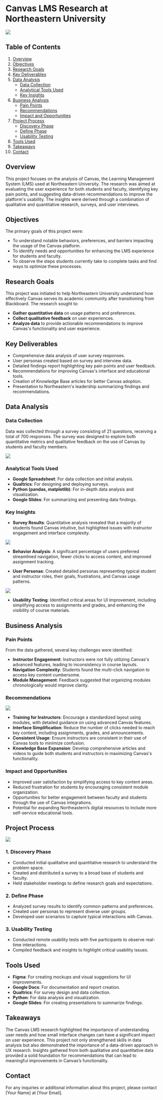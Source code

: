 # Canvas LMS Research at Northeastern University

![](https://github.com/aravindp2024/Canvas_LMS_Analysis_Project/blob/main/Canvas%20LMS.png)

## Table of Contents
1. [Overview](#overview)
2. [Objectives](#objectives)
3. [Research Goals](#research-goals)
4. [Key Deliverables](#key-deliverables)
5. [Data Analysis](#data-analysis)
    - [Data Collection](#data-collection)
    - [Analytical Tools Used](#analytical-tools-used)
    - [Key Insights](#key-insights)
6. [Business Analysis](#business-analysis)
    - [Pain Points](#pain-points)
    - [Recommendations](#recommendations)
    - [Impact and Opportunities](#impact-and-opportunities)
7. [Project Process](#project-process)
    - [Discovery Phase](#1-discovery-phase)
    - [Define Phase](#2-define-phase)
    - [Usability Testing](#3-usability-testing)
8. [Tools Used](#tools-used)
9. [Takeaways](#takeaways)
10. [Contact](#contact)

## Overview
This project focuses on the analysis of Canvas, the Learning Management System (LMS) used at Northeastern University. The research was aimed at evaluating the user experience for both students and faculty, identifying key pain points, and suggesting data-driven recommendations to improve the platform's usability. The insights were derived through a combination of qualitative and quantitative research, surveys, and user interviews.

## Objectives
The primary goals of this project were:
- To understand notable behaviors, preferences, and barriers impacting the usage of the Canvas platform.
- To identify needs and opportunities for enhancing the LMS experience for students and faculty.
- To observe the steps students currently take to complete tasks and find ways to optimize these processes.

## Research Goals
This project was initiated to help Northeastern University understand how effectively Canvas serves its academic community after transitioning from Blackboard. The research sought to:
- **Gather quantitative data** on usage patterns and preferences.
- **Collect qualitative feedback** on user experiences.
- **Analyze data** to provide actionable recommendations to improve Canvas's functionality and user experience.

## Key Deliverables
- Comprehensive data analysis of user survey responses.
- User personas created based on survey and interview data.
- Detailed findings report highlighting key pain points and user feedback.
- Recommendations for improving Canvas's interface and educational tools.
- Creation of Knowledge Base articles for better Canvas adoption.
- Presentation to Northeastern's leadership summarizing findings and recommendations.

## Data Analysis

### Data Collection
Data was collected through a survey consisting of 21 questions, receiving a total of 700 responses. The survey was designed to explore both quantitative metrics and qualitative feedback on the use of Canvas by students and faculty members.

![](https://github.com/aravindp2024/Canvas_LMS_Analysis_Project/blob/main/Data/Survey.jpg)

### Analytical Tools Used
- **Google Spreadsheet**: For data collection and initial analysis.
- **Qualtrics**: For designing and deploying surveys.
- **Python (pandas, matplotlib)**: For in-depth data analysis and visualization.
- **Google Slides**: For summarizing and presenting data findings.

### Key Insights
- **Survey Results**: Quantitative analysis revealed that a majority of students found Canvas intuitive, but highlighted issues with instructor engagement and interface complexity.

![](https://github.com/aravindp2024/Canvas_LMS_Analysis_Project/blob/main/Analysis/Survey_Results.png)

- **Behavior Analysis**: A significant percentage of users preferred streamlined navigation, fewer clicks to access content, and improved assignment tracking.
  
- **User Personas**: Created detailed personas representing typical student and instructor roles, their goals, frustrations, and Canvas usage patterns.

![](https://github.com/aravindp2024/Canvas_LMS_Analysis_Project/blob/main/Data/User_Persona.png)
  
- **Usability Testing**: Identified critical areas for UI improvement, including simplifying access to assignments and grades, and enhancing the visibility of course materials.

## Business Analysis

### Pain Points
From the data gathered, several key challenges were identified:
- **Instructor Engagement**: Instructors were not fully utilizing Canvas's advanced features, leading to inconsistency in course layouts.
- **Navigation Complexity**: Students found the multi-click navigation to access key content cumbersome.
- **Module Management**: Feedback suggested that organizing modules chronologically would improve clarity.

### Recommendations

![](https://github.com/aravindp2024/Canvas_LMS_Analysis_Project/blob/main/Recomendations/Recomendations.png)

- **Training for Instructors**: Encourage a standardized layout using modules, with detailed guidance on using advanced Canvas features.
- **Interface Simplification**: Reduce the number of clicks needed to reach key content, including assignments, grades, and announcements.
- **Consistent Usage**: Ensure instructors are consistent in their use of Canvas tools to minimize confusion.
- **Knowledge Base Expansion**: Develop comprehensive articles and videos to guide both students and instructors in maximizing Canvas's functionality.

### Impact and Opportunities
- Improved user satisfaction by simplifying access to key content areas.
- Reduced frustration for students by encouraging consistent module organization.
- Opportunities for better engagement between faculty and students through the use of Canvas integrations.
- Potential for expanding Northeastern’s digital resources to include more self-service educational tools.

## Project Process

![](https://github.com/aravindp2024/Canvas_LMS_Analysis_Project/blob/main/Process/Design_Process.png)


### 1. Discovery Phase
- Conducted initial qualitative and quantitative research to understand the problem space.
- Created and distributed a survey to a broad base of students and faculty.
- Held stakeholder meetings to define research goals and expectations.

### 2. Define Phase
- Analyzed survey results to identify common patterns and preferences.
- Created user personas to represent diverse user groups.
- Developed user scenarios to capture typical interactions with Canvas.

### 3. Usability Testing
- Conducted remote usability tests with five participants to observe real-time interactions.
- Compiled feedback and insights to highlight critical usability issues.

## Tools Used
- **Figma**: For creating mockups and visual suggestions for UI improvements.
- **Google Docs**: For documentation and report creation.
- **Qualtrics**: For survey design and data collection.
- **Python**: For data analysis and visualization.
- **Google Slides**: For creating presentations to summarize findings.

## Takeaways
The Canvas LMS research highlighted the importance of understanding user needs and how small interface changes can have a significant impact on user experience. This project not only strengthened skills in data analysis but also demonstrated the importance of a data-driven approach in UX research. Insights gathered from both qualitative and quantitative data provided a solid foundation for recommendations that can lead to meaningful improvements in Canvas’s functionality.

## Contact
For any inquiries or additional information about this project, please contact [Your Name] at [Your Email].
